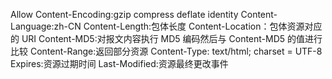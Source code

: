 <!-- @format -->

Allow
Content-Encoding:gzip compress deflate identity
Content-Language:zh-CN
Content-Length:包体长度
Content-Location：包体资源对应的 URI
Content-MD5:对报文内容执行 MD5 编码然后与 Content-MD5 的值进行比较
Content-Range:返回部分资源
Content-Type: text/html; charset = UTF-8
Expires:资源过期时间
Last-Modified:资源最终更改事件
